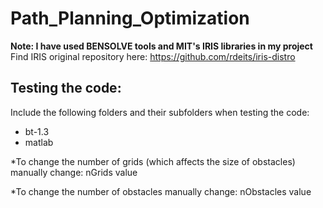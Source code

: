 # Path_Planning_Optimization
**Note: I have used BENSOLVE tools and MIT's IRIS libraries in my project**
Find IRIS original repository here: https://github.com/rdeits/iris-distro

## Testing the code: 
Include the following folders and their subfolders when testing the code:
- bt-1.3
- matlab

*To change the number of grids (which affects the size of obstacles) manually change:
nGrids value

*To change the number of obstacles manually change:
nObstacles value
